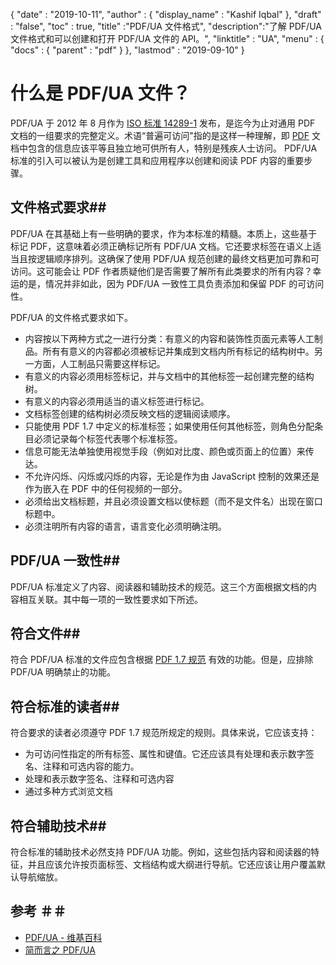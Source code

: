 {
  "date" : "2019-10-11",
  "author" : {
    "display_name" : "Kashif Iqbal"
},
  "draft" : "false",
  "toc" : true,
  "title" :"PDF/UA 文件格式",
  "description":"了解 PDF/UA 文件格式和可以创建和打开 PDF/UA 文件的 API。",
  "linktitle" : "UA",
  "menu" : {
    "docs" : {
      "parent" : "pdf"
}
},
  "lastmod" : "2019-09-10"
}

# 什么是 PDF/UA 文件？ #

PDF/UA 于 2012 年 8 月作为 [ISO 标准 14289-1](https://en.wikipedia.org/wiki/ISO_14289) 发布，是迄今为止对通用 PDF 文档的一组要求的完整定义。术语“普遍可访问"指的是这样一种理解，即 [PDF](/zh/pdf/) 文档中包含的信息应该平等且独立地可供所有人，特别是残疾人士访问。 PDF/UA 标准的引入可以被认为是创建工具和应用程序以创建和阅读 PDF 内容的重要步骤。

## 文件格式要求##

PDF/UA 在其基础上有一些明确的要求，作为本标准的精髓。本质上，这些基于标记 PDF，这意味着必须正确标记所有 PDF/UA 文档。它还要求标签在语义上适当且按逻辑顺序排列。这确保了使用 PDF/UA 规范创建的最终文档更加可靠和可访问。这可能会让 PDF 作者质疑他们是否需要了解所有此类要求的所有内容？幸运的是，情况并非如此，因为 PDF/UA 一致性工具负责添加和保留 PDF 的可访问性。

PDF/UA 的文件格式要求如下。

* 内容按以下两种方式之一进行分类：有意义的内容和装饰性页面元素等人工制品。所有有意义的内容都必须被标记并集成到文档内所有标记的结构树中。另一方面，人工制品只需要这样标记。
* 有意义的内容必须用标签标记，并与文档中的其他标签一起创建完整的结构树。
* 有意义的内容必须用适当的语义标签进行标记。
* 文档标签创建的结构树必须反映文档的逻辑阅读顺序。
* 只能使用 PDF 1.7 中定义的标准标签；如果使用任何其他标签，则角色分配条目必须记录每个标签代表哪个标准标签。
* 信息可能无法单独使用视觉手段（例如对比度、颜色或页面上的位置）来传达。
* 不允许闪烁、闪烁或闪烁的内容，无论是作为由 JavaScript 控制的效果还是作为嵌入在 PDF 中的任何视频的一部分。
* 必须给出文档标题，并且必须设置文档以使标题（而不是文件名）出现在窗口标题中。
* 必须注明所有内容的语言，语言变化必须明确注明。

## PDF/UA 一致性##

PDF/UA 标准定义了内容、阅读器和辅助技术的规范。这三个方面根据文档的内容相互关联。其中每一项的一致性要求如下所述。

## 符合文件##

符合 PDF/UA 标准的文件应包含根据 [PDF 1.7 规范](https://opensource.adobe.com/dc-acrobat-sdk-docs/standards/pdfstandards/pdf/PDF32000_2008.pdf) 有效的功能。但是，应排除 PDF/UA 明确禁止的功能。

## 符合标准的读者##

符合要求的读者必须遵守 PDF 1.7 规范所规定的规则。具体来说，它应该支持：

* 为可访问性指定的所有标签、属性和键值。它还应该具有处理和表示数字签名、注释和可选内容的能力。
* 处理和表示数字签名、注释和可选内容
* 通过多种方式浏览文档

## 符合辅助技术##

符合标准的辅助技术必然支持 PDF/UA 功能。例如，这些包括内容和阅读器的特征，并且应该允许按页面标签、文档结构或大纲进行导航。它还应该让用户覆盖默认导航缩放。

## 参考 ＃＃

* [PDF/UA - 维基百科](https://en.wikipedia.org/wiki/PDF/UA)
* [简而言之 PDF/UA](https://pdfa.org/pdfua-in-a-nutshell/)

